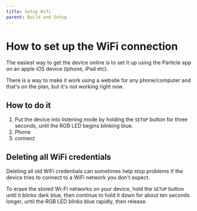 ```yaml
---
title: Setup Wifi
parent: Build and Setup
---
```


# How to set up the WiFi connection

The easiest way to get the device online is to set it up using the Particle app on an apple iOS device (iphone, iPad etc).

There is a way to make it work using a website for any phone/computer and that's on the plan, but it's not working right now.



## How to do it

1.  Put the device into listening mode by holding the `SETUP` button for three seconds, until the RGB LED begins blinking blue.
2. Phone
3. connect



## Deleting all WiFi credentials

Deleting all old WiFi credentials can sometimes help stop problems if the device tries to connect to a WiFi network you don't expect.

To erase the stored Wi-Fi networks on your device, hold the `SETUP` button until it blinks dark blue, then continue to hold it down for about ten seconds longer, until the RGB LED blinks blue rapidly, then release.


